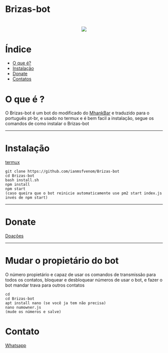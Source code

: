 # Brizas-bot
<h1 align="center">
    <img src= "https://ik.imagekit.io/tiu4ccatpmq/logo_size_DMp1826OOKxX.jpg">
</h1>

# Índice
- [O que é?](#O-que-é-?)
- [Instalação](#Instalação)
- [Donate](#Donate)
- [Contatos](#Contato)

# O que é ?

O Brizas-bot é um bot do modificado do [MhankBar](https://github.com/MhankBarBar/termux-wabot) e traduzido para o português pt-br, e usado no termux e é bem facil a instalação, segue os comandos de como instalar o Brizas-bot

---


# Instalação

[termux](https://play.google.com/store/apps/details?id=com.termux&hl=pt_BR&gl=US)

```
git clone https://github.com/ianmsfvenom/Brizas-bot
cd Brizas-bot
bash install.sh
npm install
npm start
(caso queira que o bot reinicie automaticamente use pm2 start index.js invés de npm start)
```
---
# Donate

[Doações](https://www.paypal.com/donate/?hosted_button_id=QQ4MFP2AZV9TW)

---
# Mudar o propietário do bot
O número propietário e capaz de usar os comandos de transmissão para todos os contatos, bloquear e desbloquear números de usar o bot, e fazer o bot mandar trava para outros contatos
```
cd
cd Brizas-bot
apt install nano (se você ja tem não precisa)
nano numowner.js
(mude os números e salve)
```

# Contato

[Whatsapp](https://api.whatsapp.com/send/?phone=%2B557187645787&text&app_absent=0)


